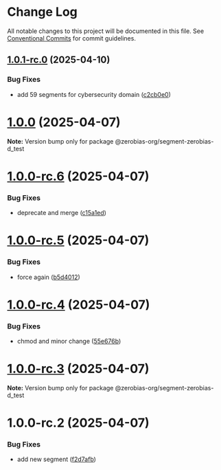 # Change Log

All notable changes to this project will be documented in this file.
See [Conventional Commits](https://conventionalcommits.org) for commit guidelines.

## [1.0.1-rc.0](https://github.com/zerobias-org/segment/compare/@zerobias-org/segment-zerobias-d_test@1.0.0...@zerobias-org/segment-zerobias-d_test@1.0.1-rc.0) (2025-04-10)


### Bug Fixes

* add 59 segments for cybersecurity domain ([c2cb0e0](https://github.com/zerobias-org/segment/commit/c2cb0e0c1f1eabb51d7f5a6ae6db98c1516fcdbe))





# [1.0.0](https://github.com/zerobias-org/segment/compare/@zerobias-org/segment-zerobias-d_test@1.0.0-rc.6...@zerobias-org/segment-zerobias-d_test@1.0.0) (2025-04-07)

**Note:** Version bump only for package @zerobias-org/segment-zerobias-d_test





# [1.0.0-rc.6](https://github.com/zerobias-org/segment/compare/@zerobias-org/segment-zerobias-d_test@1.0.0-rc.5...@zerobias-org/segment-zerobias-d_test@1.0.0-rc.6) (2025-04-07)


### Bug Fixes

* deprecate and merge ([c15a1ed](https://github.com/zerobias-org/segment/commit/c15a1ed6e9537cf34fe379de98b6602cf65a38fc))





# [1.0.0-rc.5](https://github.com/zerobias-org/segment/compare/@zerobias-org/segment-zerobias-d_test@1.0.0-rc.4...@zerobias-org/segment-zerobias-d_test@1.0.0-rc.5) (2025-04-07)


### Bug Fixes

* force again ([b5d4012](https://github.com/zerobias-org/segment/commit/b5d4012bdebbbecf1f04288019d1564456993a8d))





# [1.0.0-rc.4](https://github.com/zerobias-org/segment/compare/@zerobias-org/segment-zerobias-d_test@1.0.0-rc.3...@zerobias-org/segment-zerobias-d_test@1.0.0-rc.4) (2025-04-07)


### Bug Fixes

* chmod and minor change ([55e676b](https://github.com/zerobias-org/segment/commit/55e676b3f9fc4c7bc0f013676fbbba98afdc4c8e))





# [1.0.0-rc.3](https://github.com/zerobias-org/segment/compare/@zerobias-org/segment-zerobias-d_test@1.0.0-rc.2...@zerobias-org/segment-zerobias-d_test@1.0.0-rc.3) (2025-04-07)

**Note:** Version bump only for package @zerobias-org/segment-zerobias-d_test





# 1.0.0-rc.2 (2025-04-07)


### Bug Fixes

* add new segment ([f2d7afb](https://github.com/zerobias-org/segment/commit/f2d7afbe64cb926e178f58d82bb03baaa200cd31))
